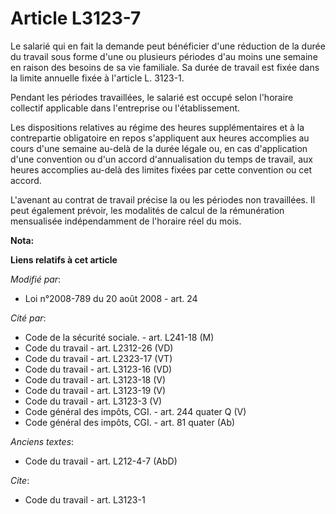# Article L3123-7

Le salarié qui en fait la demande peut bénéficier d'une réduction de la durée du travail sous forme d'une ou plusieurs
périodes d'au moins une semaine en raison des besoins de sa vie familiale. Sa durée de travail est fixée dans la limite
annuelle fixée à l'article L. 3123-1.

Pendant les périodes travaillées, le salarié est occupé selon l'horaire collectif applicable dans l'entreprise ou
l'établissement. 

Les dispositions relatives au régime des heures supplémentaires et à la contrepartie obligatoire en repos s'appliquent aux
heures accomplies au cours d'une semaine au-delà de la durée légale ou, en cas d'application d'une convention ou d'un accord
d'annualisation du temps de travail, aux heures accomplies au-delà des limites fixées par cette convention ou cet accord.

L'avenant au contrat de travail précise la ou les périodes non travaillées. Il peut également prévoir, les modalités de
calcul de la rémunération mensualisée indépendamment de l'horaire réel du mois.

**Nota:**



**Liens relatifs à cet article**

_Modifié par_:

  - Loi n°2008-789 du 20 août 2008 - art. 24

_Cité par_:

  - Code de la sécurité sociale. - art. L241-18 (M)
  - Code du travail - art. L2312-26 (VD)
  - Code du travail - art. L2323-17 (VT)
  - Code du travail - art. L3123-16 (VD)
  - Code du travail - art. L3123-18 (V)
  - Code du travail - art. L3123-19 (V)
  - Code du travail - art. L3123-3 (V)
  - Code général des impôts, CGI. - art. 244 quater Q (V)
  - Code général des impôts, CGI. - art. 81 quater (Ab)

_Anciens textes_:

  - Code du travail - art. L212-4-7 (AbD)

_Cite_:

  - Code du travail - art. L3123-1
